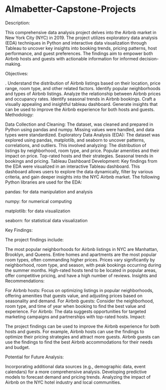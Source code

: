 # Almabetter-Capstone-Projects
Description:

This comprehensive data analysis project delves into the Airbnb market in New York City (NYC) in 2019. The project utilizes exploratory data analysis (EDA) techniques in Python and interactive data visualization through Tableau to uncover key insights into booking trends, pricing patterns, host performance, and guest preferences. The findings aim to empower both Airbnb hosts and guests with actionable information for informed decision-making.

Objectives:

. Understand the distribution of Airbnb listings based on their location, price range, room type, and other related factors.
Identify popular neighborhoods and types of Airbnb listings.
Analyze the relationship between Airbnb prices and occupancy rates.
Identify seasonal trends in Airbnb bookings.
Craft a visually appealing and insightful tableau dashboard.
Generate insights that can be used to improve the Airbnb experience for both hosts and guests.
Methodology:

Data Collection and Cleaning: The dataset, was cleaned and prepared in Python using pandas and numpy. Missing values were handled, and data types were standardized.
Exploratory Data Analysis (EDA): The dataset was explored using pandas, matplotlib, and seaborn to uncover patterns, correlations, and outliers. This involved analyzing:
The distribution of listings by neighborhood, room type, and price.
Popular amenities and their impact on price.
Top-rated hosts and their strategies.
Seasonal trends in bookings and pricing.
Tableau Dashboard Development: Key findings from the EDA were visualized in an interactive Tableau dashboard. This dashboard allows users to explore the data dynamically, filter by various criteria, and gain deeper insights into the NYC Airbnb market.
The following Python libraries are used for the EDA:

pandas: for data manipulation and analysis

numpy: for numerical computing

matplotlib: for data visualization

seaborn: for statistical data visualization

Key Findings:

The project findings include:

The most popular neighborhoods for Airbnb listings in NYC are Manhattan, Brooklyn, and Queens.
Entire homes and apartments are the most popular room types, often commanding higher prices.
Prices vary significantly by neighborhood, room type, and season, with peak bookings occurring during the summer months.
High-rated hosts tend to be located in popular areas, offer competitive pricing, and have a high number of reviews.
Insights and Recommendations:

For Airbnb hosts: Focus on optimizing listings in popular neighborhoods, offering amenities that guests value, and adjusting prices based on seasonality and demand.
For Airbnb guests: Consider the neighborhood, room type, and time of year when booking to find the best value and experience.
For Airbnb: The data suggests opportunities for targeted marketing campaigns and partnerships with top-rated hosts.
Impact:

The project findings can be used to improve the Airbnb experience for both hosts and guests. For example, Airbnb hosts can use the findings to optimize their pricing strategies and attract more guests. Airbnb guests can use the findings to find the best Airbnb accommodations for their needs and budget.

Potential for Future Analysis:

Incorporating additional data sources (e.g., demographic data, event calendars) for a more comprehensive analysis.
Developing predictive models to forecast demand and pricing trends.
Analyzing the impact of Airbnb on the NYC hotel industry and local communities.
